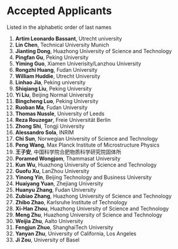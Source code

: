 # Accepted Applicants 

Listed in the alphabetic order of last names

1. **Artim Leonardo Bassant**, Utrecht university
1. **Lin Chen**, Technical University Munich
1. **Jianting Dong**, Huazhong University of Science and Technology
1. **Pingfan Gu**, Peking University
1. **Yiming Guo**,	Xiamen Univerisity/Lanzhou University
1. **Rongzhi Huang**, Fudan University
1. **William Huddie**, Utrecht University
1. **Linhao Jia**, Peking university
1. **Shiqiang Liu**, Peking University
1. **Yi Liu**, Beijing Normal University
1. **Bingcheng Luo**, Peking University
1. **Ruoban Ma**, Fudan University
1. **Thomas Nussle**, University of Leeds
1. **Reza Rouzegar**, Freie Universität Berlin
1. **Zhong Shi**, Tongji University
1. **Alessandro Sola**, INRIM
1. **Chi Sun**, Norwegian University of Science and Technology
1. **Peng Wang**, Max Planck Institute of Microstructure Physics
1. **王子安**, 中国科学院合肥物质科学研究院固体所
1. **Poramed Wongjom**,	Thammasat University
1. **Kun Wu**, Huazhong University of Science and Technology
1. **Guofu Xu**,	LanZhou University
1. **Yinong Yin**, Beijing Technology and Business University
1. **Huaiyang Yuan**, Zhejiang University
1. **Huanyu Zhang**, Fudan University
1. **Zubiao Zhang**, Huazhong University of Science and Technology
1. **Zhibo Zhao**, Karlsruhe Institute of Technology
1. **Xi-Han Zhou**,	Huazhong University of Science and Technology
1. **Meng Zhu**, Huazhong University of Science and Technology
1. **Weijia Zhu**, Aalto University
1. **Fengjun Zhuo**, ShanghaiTech University
1. **Yanyan Zhu**, University of California, Los Angeles
1. **Ji Zou**, University of Basel